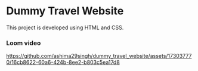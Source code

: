# Dummy Travel Website

This project is developed using HTML and CSS. 

### Loom video 

https://github.com/ashima29singh/dummy_travel_website/assets/173037770/16cb8622-60a6-424b-8ee2-b803c5ea17d8

